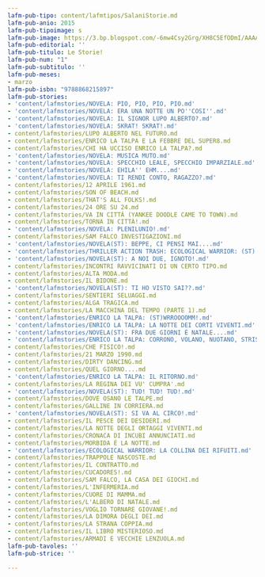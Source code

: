 ```yaml
---
lafm-pub-tipo: content/lafmtipos/SalaniStorie.md
lafm-pub-anio: 2015
lafm-pub-tipoimage: s
lafm-pub-image: https://3.bp.blogspot.com/-6mw4Csy2Grg/XH8C5EfODmI/AAAAAAAAQUo/selYBQdfuzIPfW4UwqLZjg4sU8ypRX-TACLcBGAs/s1600/LeStorie.jpg
lafm-pub-editorial: ''
lafm-pub-titulo: Le Storie!
lafm-pub-num: "1"
lafm-pub-subtitulo: ''
lafm-pub-meses:
- marzo
lafm-pub-isbn: "9788868215897"
lafm-pub-stories:
- 'content/lafmstories/NOVELA: PIO, PIO, PIO, PIO.md'
- 'content/lafmstories/NOVELA: ERA UNA NOTTE UN PO''COSI''.md'
- 'content/lafmstories/NOVELA: IL SIGNOR LUPO ALBERTO?.md'
- 'content/lafmstories/NOVELA: SKRAT! SKRAT!.md'
- content/lafmstories/LUPO ALBERTO NEL FUTURO.md
- content/lafmstories/ENRICO LA TALPA E LA FEBBRE DEL SUPER8.md
- content/lafmstories/CHI HA UCCISO ENRICO LA TALPA?.md
- 'content/lafmstories/NOVELA: MUSICA MUTO.md'
- 'content/lafmstories/NOVELA: SPECCHIO LEALE, SPECCHIO IMPARZIALE.md'
- 'content/lafmstories/NOVELA: EHILA'' EHM....md'
- 'content/lafmstories/NOVELA: TI RENDI CONTO, RAGAZZO?.md'
- content/lafmstories/12 APRILE 1961.md
- content/lafmstories/SON OF BEACH.md
- content/lafmstories/THAT'S ALL FOLKS!.md
- content/lafmstories/24 ORE SU 24.md
- content/lafmstories/VA IN CITTÁ (YANKEE DOODLE CAME TO TOWN).md
- content/lafmstories/TORNA IN CITTÀ!.md
- 'content/lafmstories/NOVELA: PLENILUNIO!.md'
- content/lafmstories/SAM FALCO INVESTIGAZIONI.md
- 'content/lafmstories/NOVELA(ST): BEPPE, CI PENSI MAI....md'
- 'content/lafmstories/THRILLER ACTION TRASH: ECOLOGICAL WARRIOR: (ST).md'
- 'content/lafmstories/NOVELA(ST): A NOI DUE, IGNOTO!.md'
- content/lafmstories/INCONTRI RAVVICINATI DI UN CERTO TIPO.md
- content/lafmstories/ALTA MODA.md
- content/lafmstories/IL BIDONE.md
- 'content/lafmstories/NOVELA(ST): TI HO VISTO SAI??.md'
- content/lafmstories/SENTIERI SELUAGGI.md
- content/lafmstories/ALGA TRAGICA.md
- content/lafmstories/LA MACCHINA DEL TEMPO (PARTE 1).md
- 'content/lafmstories/ENRICO LA TALPA: (ST)WRROOOOMM!.md'
- 'content/lafmstories/ENRICO LA TALPA: LA NOTTE DEI CORTI VIVENTI.md'
- 'content/lafmstories/NOVELA(ST): FRA DUE GIORNI É NATALE....md'
- 'content/lafmstories/ENRICO LA TALPA: CORRONO, VOLANO, NUOTANO, STRISCIANO!.md'
- content/lafmstories/CHE FISICO!.md
- content/lafmstories/21 MARZO 1990.md
- content/lafmstories/DIRTY DANCING.md
- content/lafmstories/QUEL GIORNO....md
- 'content/lafmstories/ENRICO LA TALPA: IL RITORNO.md'
- content/lafmstories/LA REGINA DEI VU' CUMPRA'.md
- 'content/lafmstories/NOVELA(ST): TUD! TUD! TUD!.md'
- content/lafmstories/DOVE OSANO LE TALPE.md
- content/lafmstories/GALLINE IN CORRIERA.md
- 'content/lafmstories/NOVELA(ST): SI VA AL CIRCO!.md'
- content/lafmstories/IL PESCE DEI DESIDERI.md
- content/lafmstories/LA NOTTE DEGLI ORTAGGI VIVENTI.md
- content/lafmstories/CRONACA DI INCUBI ANNUNCIATI.md
- content/lafmstories/MORBIDA É LA NOTTE.md
- 'content/lafmstories/ECOLOGICAL WARRIOR: LA COLLINA DEI RIFUITI.md'
- content/lafmstories/TRAPPOLE NASCOSTE.md
- content/lafmstories/IL CONTRATTO.md
- content/lafmstories/CUCADORES!.md
- content/lafmstories/SAM FALCO, LA CASA DEI GIOCHI.md
- content/lafmstories/L'INFERMERIA.md
- content/lafmstories/CUORE DI MAMMA.md
- content/lafmstories/L'ALBERO DI NATALE.md
- content/lafmstories/VOGLIO TORNARE GIOVANE!.md
- content/lafmstories/LA DIMORA DEGLI DEI.md
- content/lafmstories/LA STRANA COPPIA.md
- content/lafmstories/IL LIBRO MISTERIOSO.md
- content/lafmstories/ARMADI E VECCHIE LENZUOLA.md
lafm-pub-tavoles: ''
lafm-pub-strice: ''

---
```

